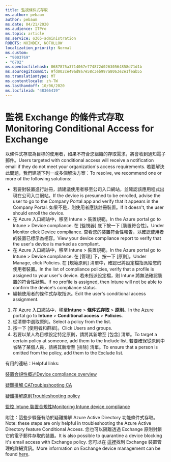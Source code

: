 ```yaml
---
title: 監視條件式存取
ms.author: pebaum
author: pebaum
ms.date: 04/21/2020
ms.audience: ITPro
ms.topic: article
ms.service: o365-administration
ROBOTS: NOINDEX, NOFOLLOW
localization_priority: Normal
ms.custom:
- "9003769"
- "6702"
ms.openlocfilehash: 0687875a3714067e774872d02630564858d71d1b
ms.sourcegitcommit: 9fd002ce49ad9a7e58c3eb997a8063e2e1feab55
ms.translationtype: MT
ms.contentlocale: zh-TW
ms.lasthandoff: 10/06/2020
ms.locfileid: "48366419"
---
```

# <a name="monitoring-conditional-access-for-exchange"></a><span data-ttu-id="95dce-102">監視 Exchange 的條件式存取</span><span class="sxs-lookup"><span data-stu-id="95dce-102">Monitoring Conditional Access for Exchange</span></span>

<span data-ttu-id="95dce-103">以條件式存取為目標的使用者，如果不符合您組織的存取需求，將會收到通知電子郵件。</span><span class="sxs-lookup"><span data-stu-id="95dce-103">Users targeted with conditional access will receive a notification email if they do not meet your organization's access requirements.</span></span> <span data-ttu-id="95dce-104">若要解決此問題，我們建議下列一或多個解決方案：</span><span class="sxs-lookup"><span data-stu-id="95dce-104">To resolve, we recommend one or more of the following solutions:</span></span>

- <span data-ttu-id="95dce-105">若要對裝置進行註冊，請建議使用者移至公司入口網站，並確認該應用程式出現在公司入口網站。</span><span class="sxs-lookup"><span data-stu-id="95dce-105">If the device is presumed to be enrolled, advise the user to go to the Company Portal app and verify that it appears in the Company Portal.</span></span> <span data-ttu-id="95dce-106">如果不是，則使用者應該註冊裝置。</span><span class="sxs-lookup"><span data-stu-id="95dce-106">If it doesn't, the user should enroll the device.</span></span>
- <span data-ttu-id="95dce-107">在 Azure 入口網站中，移至 Intune > 裝置規範。</span><span class="sxs-lookup"><span data-stu-id="95dce-107">In the Azure portal go to Intune > Device compliance.</span></span> <span data-ttu-id="95dce-108">在 [監視器] 底下按一下 [裝置符合性]。</span><span class="sxs-lookup"><span data-stu-id="95dce-108">Under Monitor click Device compliance.</span></span> <span data-ttu-id="95dce-109">查看您的裝置符合性報告，以確認使用者的裝置已標示為相容。</span><span class="sxs-lookup"><span data-stu-id="95dce-109">View your device compliance report to verify that the user's device is marked as compliant.</span></span>
- <span data-ttu-id="95dce-110">在 Azure 入口網站中，移至 Intune > 裝置規範。</span><span class="sxs-lookup"><span data-stu-id="95dce-110">In the Azure portal go to Intune > Device compliance.</span></span> <span data-ttu-id="95dce-111">在 [管理] 下，按一下 [原則]。</span><span class="sxs-lookup"><span data-stu-id="95dce-111">Under Manage, click Policies.</span></span> <span data-ttu-id="95dce-112">在 [規範原則] 清單中，確認已將設定檔指派給您的使用者裝置。</span><span class="sxs-lookup"><span data-stu-id="95dce-112">In the list of compliance policies, verify that a profile is assigned to your user's device.</span></span> <span data-ttu-id="95dce-113">若未指派設定檔，則 Intune 將無法確認裝置的符合性狀態。</span><span class="sxs-lookup"><span data-stu-id="95dce-113">If no profile is assigned, then Intune will not be able to confirm the device's compliance status.</span></span>
- <span data-ttu-id="95dce-114">編輯使用者的條件式存取指派。</span><span class="sxs-lookup"><span data-stu-id="95dce-114">Edit the user's conditional access assignment.</span></span>

1. <span data-ttu-id="95dce-115">在 Azure 入口網站中，移至**Intune**  >  **條件式存取**  >  **原則**。</span><span class="sxs-lookup"><span data-stu-id="95dce-115">In the Azure portal go to **Intune** > **Conditional access** > **Policies**.</span></span>
2. <span data-ttu-id="95dce-116">從清單中選取原則。</span><span class="sxs-lookup"><span data-stu-id="95dce-116">Select a policy from the list.</span></span>
3. <span data-ttu-id="95dce-117">按一下 [使用者和群組]。</span><span class="sxs-lookup"><span data-stu-id="95dce-117">Click Users and groups.</span></span>
4. <span data-ttu-id="95dce-118">若要以某人為目標設定特定原則，請將其新增至 [包含] 清單。</span><span class="sxs-lookup"><span data-stu-id="95dce-118">To target a certain policy at someone, add them to the Include list.</span></span> <span data-ttu-id="95dce-119">若要確保從原則中省略了某個人員，請將其新增至 [排除] 清單。</span><span class="sxs-lookup"><span data-stu-id="95dce-119">To ensure that a person is omitted from the policy, add them to the Exclude list.</span></span>

<span data-ttu-id="95dce-120">有用的連結：</span><span class="sxs-lookup"><span data-stu-id="95dce-120">Helpful links:</span></span>

[<span data-ttu-id="95dce-121">裝置合規性概述</span><span class="sxs-lookup"><span data-stu-id="95dce-121">Device compliance overview</span></span>](https://docs.microsoft.com/intune/device-compliance-get-started)

[<span data-ttu-id="95dce-122">疑難排解 CA</span><span class="sxs-lookup"><span data-stu-id="95dce-122">Troubleshooting CA</span></span>](https://docs.microsoft.com/intune/troubleshoot-conditional-access)

[<span data-ttu-id="95dce-123">疑難排解原則</span><span class="sxs-lookup"><span data-stu-id="95dce-123">Troubleshooting policy</span></span>](https://docs.microsoft.com/intune/troubleshoot-policies-in-microsoft-intune)

[<span data-ttu-id="95dce-124">監控 Intune 裝置合規性</span><span class="sxs-lookup"><span data-stu-id="95dce-124">Monitoring Intune device compliance</span></span>](https://docs.microsoft.com/intune/compliance-policy-monitor)

<span data-ttu-id="95dce-125">附注：這些步驟僅有助於疑難排解 Azure Active Directory 功能條件式存取。</span><span class="sxs-lookup"><span data-stu-id="95dce-125">Note: these steps are only helpful in troubleshooting the Azure Active Directory feature Conditional Access.</span></span> <span data-ttu-id="95dce-126">您也可以隔離透過 Exchange 原則封鎖它的電子郵件存取的裝置。</span><span class="sxs-lookup"><span data-stu-id="95dce-126">It is also possible to quarantine a device blocking it's email access with Exchange policy.</span></span> <span data-ttu-id="95dce-127">您可以在 [這裡](<https://docs.microsoft.com/previous-versions/office/exchange-server-2010/ff959225(v=exchg.141>)找到 Exchange 裝置管理的詳細資訊。</span><span class="sxs-lookup"><span data-stu-id="95dce-127">More information on Exchange device management can be found [here](<https://docs.microsoft.com/previous-versions/office/exchange-server-2010/ff959225(v=exchg.141>).</span></span>
